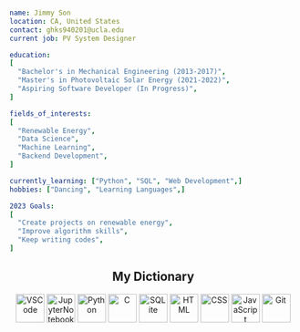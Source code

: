 ```yaml

name: Jimmy Son
location: CA, United States
contact: ghks940201@ucla.edu
current job: PV System Designer

education:
[
  "Bachelor's in Mechanical Engineering (2013-2017)",
  "Master's in Photovoltaic Solar Energy (2021-2022)",
  "Aspiring Software Developer (In Progress)",
]

fields_of_interests:
[
  "Renewable Energy",
  "Data Science",
  "Machine Learning",
  "Backend Development",
]

currently_learning: ["Python", "SQL", "Web Development",]
hobbies: ["Dancing", "Learning Languages",]

2023 Goals:
[
  "Create projects on renewable energy",
  "Improve algorithm skills",
  "Keep writing codes",
]

```

<h2 align="center">My Dictionary</h2>
<p align="center">
  <img src="https://cdn.jsdelivr.net/gh/devicons/devicon/icons/vscode/vscode-original.svg" alt="VSCode" width="50" height="50"/>
  <img src="https://cdn.jsdelivr.net/gh/devicons/devicon/icons/jupyter/jupyter-original.svg" alt="JupyterNotebook" width="50" height="50"/>
  <img src="https://cdn.jsdelivr.net/gh/devicons/devicon/icons/python/python-original.svg" alt="Python" width="50" height="50"/>
  <img src="https://cdn.jsdelivr.net/gh/devicons/devicon/icons/c/c-original.svg" alt="C" width="50" height="50"/>
  <img src="https://cdn.jsdelivr.net/gh/devicons/devicon/icons/sqlite/sqlite-original.svg" alt="SQLite" width="50" height="50"/>
  <img src="https://cdn.jsdelivr.net/gh/devicons/devicon/icons/html5/html5-original.svg" alt="HTML" width="50" height="50"/>
  <img src="https://cdn.jsdelivr.net/gh/devicons/devicon/icons/css3/css3-original.svg" alt="CSS" width="50" height="50"/>
  <img src="https://cdn.jsdelivr.net/gh/devicons/devicon/icons/javascript/javascript-original.svg" alt="JavaScript" width="50" height="50"/>
  <img src="https://cdn.jsdelivr.net/gh/devicons/devicon/icons/git/git-original.svg" alt="Git" width="50" height="50"/>
</p>
